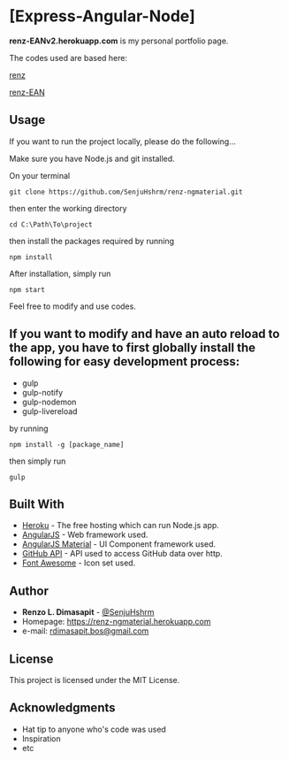 # [Express-Angular-Node]

**renz-EANv2.herokuapp.com**
is my personal portfolio page.

The codes used are based here:

[renz](https://github.com/SenjuHshrm/renz)

[renz-EAN](https://github.com/SenjuHshrm/renz-EAN)

## Usage

If you want to run the project locally, please do the following...

Make sure you have Node.js and git installed.

On your terminal

```
git clone https://github.com/SenjuHshrm/renz-ngmaterial.git
```

then enter the working directory

```
cd C:\Path\To\project
```

then install the packages required by running

```
npm install
```

After installation, simply run

```
npm start
```

Feel free to modify and use codes.

## If you want to modify and have an auto reload to the app, you have to first globally install the following for easy development process:

* gulp
* gulp-notify
* gulp-nodemon
* gulp-livereload

by running

```
npm install -g [package_name]

```

then simply run

```
gulp
```

## Built With

* [Heroku](http://herokuapp.com/) - The free hosting which can run Node.js app.
* [AngularJS](https://angularjs.org/) - Web framework used.
* [AngularJS Material](https://material.angularjs.org/) - UI Component framework used.
* [GitHub API](https://developer.github.com/v3/) - API used to access GitHub data over http.
* [Font Awesome](http://fontawesome.io/) - Icon set used.


## Author

* **Renzo L. Dimasapit** - [@SenjuHshrm](https://github.com/SenjuHshrm)
* Homepage: https://renz-ngmaterial.herokuapp.com
* e-mail: rdimasapit.bos@gmail.com


## License

This project is licensed under the MIT License.

## Acknowledgments

* Hat tip to anyone who's code was used
* Inspiration
* etc
